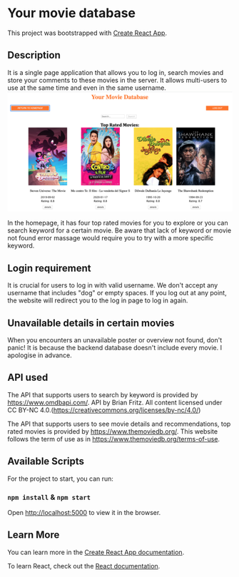 # Your movie database

This project was bootstrapped with [Create React App](https://github.com/facebook/create-react-app).

## Description

It is a single page application that allows you to log in, search movies and store your comments to these movies in the server. It allows multi-users to use at the same time and even in the same username.
<img src='images/homepage screenshot.png' />

In the homepage, it has four top rated movies for you to explore or you can search keyword for a certain movie. Be aware that lack of keyword or movie not found error massage would require you to try with a more specific keyword. 

## Login requirement

It is crucial for users to log in with valid username. We don't accept any username that includes "dog" or empty spaces. If you log out at any point, the website will redirect you to the log in page to log in again.

## Unavailable details in certain movies

When you encounters an unavailable poster or overview not found, don't panic! It is because the backend database doesn't include every movie. I apologise in advance.

## API used

The API that supports users to search by keyword is provided by https://www.omdbapi.com/. API by Brian Fritz. All content licensed under CC BY-NC 4.0.(https://creativecommons.org/licenses/by-nc/4.0/)

The API that supports users to see movie details and recommendations, top rated movies is provided by https://www.themoviedb.org/. This website follows the term of use as in https://www.themoviedb.org/terms-of-use.

## Available Scripts

For the project to start, you can run:

### `npm install` & `npm start`

Open [http://localhost:5000](http://localhost:5000) to view it in the browser.


## Learn More

You can learn more in the [Create React App documentation](https://facebook.github.io/create-react-app/docs/getting-started).

To learn React, check out the [React documentation](https://reactjs.org/).

